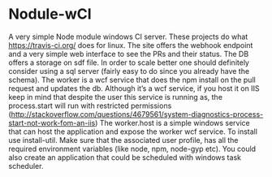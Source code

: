 Nodule-wCI
==========

A very simple Node module windows CI server. These projects do what https://travis-ci.org/ does for linux.
The site offers the webhook endpoint and a very simple web interface to see the PRs and their status.
The DB offers a storage on sdf file. In order to scale better one should definitely consider using a sql server (fairly easy to do since you already have the schema).
The worker is a wcf service that does the npm install on the pull request and updates the db. Although it’s a wcf service, if you host it on IIS keep in mind that despite the user this service is running as, the process.start will run with restricted permissions (http://stackoverflow.com/questions/4679561/system-diagnostics-process-start-not-work-fom-an-iis)
The worker.host is a simple windows service that can host the application and expose the worker wcf service. To install use install-util. Make sure that the associated user profile, has all the required environment variables (like node, npm, node-gyp etc).
You could also create an application that could be scheduled with windows task scheduler. 
